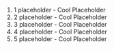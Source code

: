 1. 1 placeholder - Cool Placeholder
2. 2 placeholder - Cool Placeholder
3. 3 placeholder - Cool Placeholder
4. 4 placeholder - Cool Placeholder
5. 5 placeholder - Cool Placeholder
